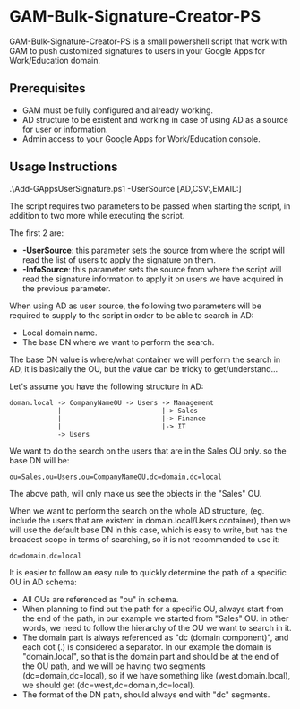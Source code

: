 GAM-Bulk-Signature-Creator-PS
=============================

GAM-Bulk-Signature-Creator-PS is a small powershell script that work with GAM to push customized signatures to users in your Google Apps for Work/Education domain.

Prerequisites
-------------

 - GAM must be fully configured and already working.
 - AD structure to be existent and working in case of using AD as a source for user or information.
 - Admin access to your Google Apps for Work/Education console.

Usage Instructions
------------------

.\Add-GAppsUserSignature.ps1 -UserSource [AD,CSV:<CSVFilePath>,EMAIL:<EmailAddress>]

The script requires two parameters to be passed when starting the script, in addition to two more while executing the script.

The first 2 are:

 - **-UserSource**: this parameter sets the source from where the script will read the list of users to apply the signature on them.
 - **-InfoSource**: this parameter sets the source from where the script will read the signature information to apply it on users we have acquired in the previous parameter.

When using AD as user source, the following two parameters will be required to supply to the script in order to be able to search in AD:

 - Local domain name.
 - The base DN where we want to perform the search.

The base DN value is where/what container we will perform the search in AD, it is basically the OU, but the value can be tricky to get/understand...

Let's assume you have the following structure in AD:

    doman.local -> CompanyNameOU -> Users -> Management
                |                         |-> Sales
                |                         |-> Finance
                |                         |-> IT
                -> Users


We want to do the search on the users that are in the Sales OU only. so the base DN will be:

    ou=Sales,ou=Users,ou=CompanyNameOU,dc=domain,dc=local

The above path, will only make us see the objects in the "Sales" OU.

When we want to perform the search on the whole AD structure, (eg. include the users that are existent in domain.local/Users container), then we will use the default base DN in this case, which is easy to write, but has the broadest scope in terms of searching, so it is not recommended to use it:

    dc=domain,dc=local

It is easier to follow an easy rule to quickly determine the path of a specific OU in AD schema:

 - All OUs are referenced as "ou" in schema.
 - When planning to find out the path for a specific OU, always start from the end of the path, in our example we started from "Sales" OU. in other words, we need to follow the hierarchy of the OU we want to search in it.
 - The domain part is always referenced as "dc (domain component)", and each dot (.) is considered a separator. In our example the domain is "domain.local", so that is the domain part and should be at the end of the OU path, and we will be having two segments (dc=domain,dc=local), so if we have something like (west.domain.local), we should get (dc=west,dc=domain,dc=local).
 - The format of the DN path, should always end with "dc" segments.

